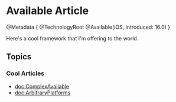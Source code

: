# Available Article

@Metadata {
    @TechnologyRoot
    @Available(iOS, introduced: 16.0)
}

Here's a cool framework that I'm offering to the world.

## Topics

### Cool Articles

- <doc:ComplexAvailable>
- <doc:ArbitraryPlatforms>

<!-- Copyright (c) 2022-2023 Apple Inc and the Swift Project authors. All Rights Reserved. -->
